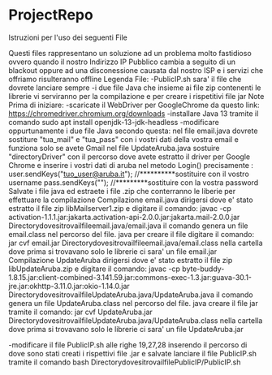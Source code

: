 # ProjectRepo
 Istruzioni per l'uso dei seguenti File

Questi files rappresentano un soluzione ad un problema molto fastidioso ovvero quando il nostro Indirizzo IP Pubblico 
cambia a seguito di un blackout oppure ad una disconessione causata dal nostro ISP e i servizi che offriamo risulteranno offline
Legenda File:
-PublicIP.sh sara' il file che dovrete lanciare sempre 
-i due file Java che insieme ai file zip contenenti le librerie vi serviranno per la compilazione e per creare i rispetitivi file jar 
Note Prima di iniziare:
-scaricate il WebDriver per GoogleChrome da questo link: https://chromedriver.chromium.org/downloads
-installare Java 13 tramite il comando sudo apt install openjdk-13-jdk-headless
-modificare oppurtunamente i due file Java secondo questa:
 nel file email.java dovrete sostiture "tua_mail" e "tua_pass" con i vostri dati della vostra email e funziona solo se avete Gmail
 nel file UpdateAruba.java sostuire "directoryDriver"  con il percorso dove avete estratto il driver per Google Chrome  e inserire i vostri dati di aruba nel metodo Login() precisamente :
                     user.sendKeys("tuo_user@aruba.it");  //**********sostituire con il vostro username
                     pass.sendKeys("");                   //*********sostituire con la vostra password 
Salvate i file java ed estraete i file .zip che conterranno le liberie per effettuare la compilazione
                              Compilazione email.java 
dirigersi dove e' stato estratto il file zip libMailserver1.zip  e digitare il comando:
javac -cp activation-1.1.1.jar:jakarta.activation-api-2.0.0.jar:jakarta.mail-2.0.0.jar  Directorydovesitrovailfileemail.java/email.java
il comando genera un file email.class nel percorso del file. java 
per creare il file digitare il comando:  jar cvf email.jar  Directorydovesitrovailfileemail.java/email.class
nella cartella dove prima si trovavano solo  le librerie ci sara' un file email.jar 
                            Compilazione UpdateAruba
dirigersi dove e' stato estratto il file zip libUpdateAruba.zip e digitare il comando: 
javac -cp byte-buddy-1.8.15.jar:client-combined-3.141.59.jar:commons-exec-1.3.jar:guava-30.1-jre.jar:okhttp-3.11.0.jar:okio-1.14.0.jar DirectorydovesitrovailfileUpdateAruba.java/UpdateAruba.java
il comando genera un file UpdateAruba.class nel percorso del file. java 
creare il file jar tramite il comando:  jar cvf UpdateAruba.jar  DirectorydovesitrovailfileUpdateAruba.java/UpdateAruba.class
nella cartella dove prima si trovavano solo  le librerie ci sara' un file UpdateAruba.jar 

-modificare il file PublicIP.sh alle righe 19,27,28 inserendo il percorso di dove sono stati  creati i rispettivi file .jar  e salvate 
lanciare il file PublicIP.sh tramite il comando bash DirectorydovesitrovailfilePublicIP/PublicIP.sh
